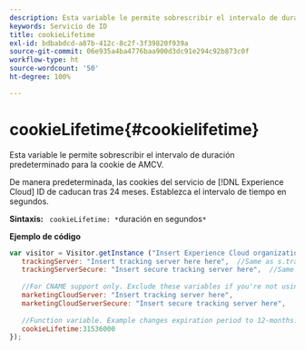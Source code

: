```yaml
---
description: Esta variable le permite sobrescribir el intervalo de duración predeterminado para la cookie de AMCV.
keywords: Servicio de ID
title: cookieLifetime
exl-id: bdbabdcd-a87b-412c-8c2f-3f39820f939a
source-git-commit: 06e935a4ba4776baa900d3dc91e294c92b873c0f
workflow-type: ht
source-wordcount: '50'
ht-degree: 100%

---
```


# cookieLifetime{#cookielifetime}

Esta variable le permite sobrescribir el intervalo de duración predeterminado para la cookie de AMCV.

De manera predeterminada, las cookies del servicio de [!DNL Experience Cloud] ID de caducan tras 24 meses. Establezca el intervalo de tiempo en segundos.

**Sintaxis:** ` cookieLifetime: *`duración en segundos`*`

**Ejemplo de código**

```js
var visitor = Visitor.getInstance ("Insert Experience Cloud organization ID here",{ 
   trackingServer: "Insert tracking server here here",  //Same as s.trackingServer 
   trackingServerSecure: "Insert secure tracking server here",  //Same as s.trackingServerSecure 
 
   //For CNAME support only. Exclude these variables if you're not using CNAME 
   marketingCloudServer: "Insert tracking server here", 
   marketingCloudServerSecure: "Insert secure tracking server here", 
 
   //Function variable. Example changes expiration period to 12-months. 
   cookieLifetime:31536000 
});
```
